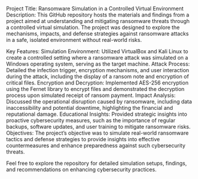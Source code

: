 Project Title: Ransomware Simulation in a Controlled Virtual Environment
Description:
This GitHub repository hosts the materials and findings from a project aimed at understanding and mitigating ransomware threats through a controlled virtual simulation. The project was designed to explore the mechanisms, impacts, and defense strategies against ransomware attacks in a safe, isolated environment without real-world risks.

Key Features:
Simulation Environment: Utilized VirtualBox and Kali Linux to create a controlled setting where a ransomware attack was simulated on a Windows operating system, serving as the target machine.
Attack Process: Detailed the infection trigger, encryption mechanisms, and user interaction during the attack, including the display of a ransom note and encryption of critical files.
Encryption and Decryption: Implemented AES-256 encryption using the Fernet library to encrypt files and demonstrated the decryption process upon simulated receipt of ransom payment.
Impact Analysis: Discussed the operational disruption caused by ransomware, including data inaccessibility and potential downtime, highlighting the financial and reputational damage.
Educational Insights: Provided strategic insights into proactive cybersecurity measures, such as the importance of regular backups, software updates, and user training to mitigate ransomware risks.
Objectives:
The project’s objective was to simulate real-world ransomware tactics and defense strategies to provide insights into effective countermeasures and enhance preparedness against such cybersecurity threats.

Feel free to explore the repository for detailed simulation setups, findings, and recommendations on enhancing cybersecurity practices.
